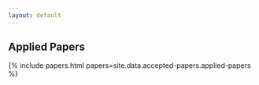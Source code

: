 ```yaml
---
layout: default
---
```


<h2>Applied Papers</h2>
{% include papers.html papers=site.data.accepted-papers.applied-papers %}
